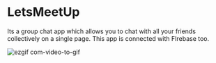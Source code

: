 # LetsMeetUp
Its a group chat app which allows you to chat with all your friends collectively on a single page. This app is connected with FIrebase too.

![ezgif com-video-to-gif](https://user-images.githubusercontent.com/42405963/77064087-d0941300-6a04-11ea-85a3-b96152dec9d6.gif)
